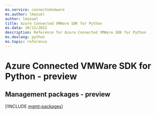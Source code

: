 ```yaml
---
ms.service: connectedvmware
ms.author: lmazuel
author: lmazuel
title: Azure Connected VMWare SDK for Python
ms.data: 10/13/2022
description: Reference for Azure Connected VMWare SDK for Python
ms.devlang: python
ms.topic: reference
---
```

# Azure Connected VMWare SDK for Python - preview

## Management packages - preview
[!INCLUDE [mgmt-packages](connected-vmware-mgmt-index.md)]